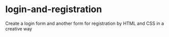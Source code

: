 # login-and-registration
Create a login form and another form for registration by HTML and  CSS in a creative way
